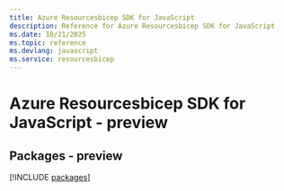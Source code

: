 ```yaml
---
title: Azure Resourcesbicep SDK for JavaScript
description: Reference for Azure Resourcesbicep SDK for JavaScript
ms.date: 10/21/2025
ms.topic: reference
ms.devlang: javascript
ms.service: resourcesbicep
---
```

# Azure Resourcesbicep SDK for JavaScript - preview
## Packages - preview
[!INCLUDE [packages](resourcesbicep-index.md)]